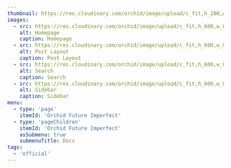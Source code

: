 ```yaml
---
thumbnail: https://res.cloudinary.com/orchid/image/upload/c_fit,h_200,w_400/v1524969542/themes/futureimperfect/1.jpg
images:
  - src: https://res.cloudinary.com/orchid/image/upload/c_fit,h_600,w_800/v1524969542/themes/futureimperfect/1.jpg
    alt: Homepage
    caption: Homepage
  - src: https://res.cloudinary.com/orchid/image/upload/c_fit,h_600,w_800/v1524969542/themes/futureimperfect/2.jpg
    alt: Post Layout
    caption: Post Layout
  - src: https://res.cloudinary.com/orchid/image/upload/c_fit,h_600,w_800/v1524969542/themes/futureimperfect/3.jpg
    alt: Search
    caption: Search
  - src: https://res.cloudinary.com/orchid/image/upload/c_fit,h_600,w_800/v1524969542/themes/futureimperfect/4.jpg
    alt: Sidebar
    caption: Sidebar
menu:
  - type: 'page'
    itemId: 'Orchid Future Imperfect'
  - type: 'pageChildren'
    itemId: 'Orchid Future Imperfect'
    asSubmenu: true
    submenuTitle: Docs
tags:
  - 'official'
---
```

